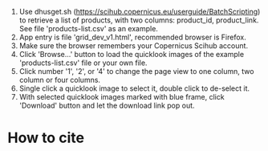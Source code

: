 1. Use dhusget.sh (https://scihub.copernicus.eu/userguide/BatchScripting) to retrieve a list of products, with two columns: product_id, product_link. See file 'products-list.csv' as an example.
2. App entry is file 'grid_dev_v1.html', recommended browser is Firefox.
3. Make sure the browser remembers your Copernicus Scihub account.
4. Click 'Browse...' button to load the quicklook images of the example 'products-list.csv' file or your own file. 
5. Click number '1', '2', or '4' to change the page view to one column, two column or four columns.
6. Single click a quicklook image to select it, double click to de-select it.
7. With selected quicklook images marked with blue frame, click 'Download' button and let the download link pop out.


# How to cite


